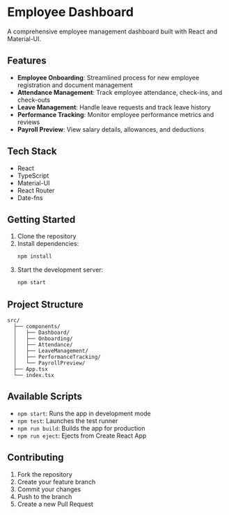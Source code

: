 # Employee Dashboard

A comprehensive employee management dashboard built with React and Material-UI.

## Features

- **Employee Onboarding**: Streamlined process for new employee registration and document management
- **Attendance Management**: Track employee attendance, check-ins, and check-outs
- **Leave Management**: Handle leave requests and track leave history
- **Performance Tracking**: Monitor employee performance metrics and reviews
- **Payroll Preview**: View salary details, allowances, and deductions

## Tech Stack

- React
- TypeScript
- Material-UI
- React Router
- Date-fns

## Getting Started

1. Clone the repository
2. Install dependencies:
   ```bash
   npm install
   ```
3. Start the development server:
   ```bash
   npm start
   ```

## Project Structure

```
src/
  ├── components/
  │   ├── Dashboard/
  │   ├── Onboarding/
  │   ├── Attendance/
  │   ├── LeaveManagement/
  │   ├── PerformanceTracking/
  │   └── PayrollPreview/
  ├── App.tsx
  └── index.tsx
```

## Available Scripts

- `npm start`: Runs the app in development mode
- `npm test`: Launches the test runner
- `npm run build`: Builds the app for production
- `npm run eject`: Ejects from Create React App

## Contributing

1. Fork the repository
2. Create your feature branch
3. Commit your changes
4. Push to the branch
5. Create a new Pull Request 
